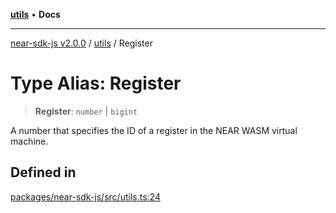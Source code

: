 [**utils**](../README.md) • **Docs**

***

[near-sdk-js v2.0.0](../../packages.md) / [utils](../README.md) / Register

# Type Alias: Register

> **Register**: `number` \| `bigint`

A number that specifies the ID of a register in the NEAR WASM virtual machine.

## Defined in

[packages/near-sdk-js/src/utils.ts:24](https://github.com/dim-daskalov/near-sdk-js/blob/be0ff522287d0e67e883a4ff1964fefe089540e8/packages/near-sdk-js/src/utils.ts#L24)

